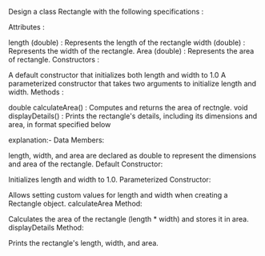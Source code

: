 Design a class Rectangle with the following specifications :

Attributes :

length (double) : Represents the length of the rectangle
width (double) : Represents the width of the rectangle.
Area (double) : Represents the area of rectangle.
Constructors :

A default constructor that initializes both length and width to 1.0
A parameterized constructor that takes two arguments to initialize length and width.
Methods :

double calculateArea() : Computes and returns the area of rectngle.
void displayDetails() : Prints the rectangle's details, including its dimensions and area, in format specified below 

explanation:-
Data Members:

length, width, and area are declared as double to represent the dimensions and area of the rectangle.
Default Constructor:

Initializes length and width to 1.0.
Parameterized Constructor:

Allows setting custom values for length and width when creating a Rectangle object.
calculateArea Method:

Calculates the area of the rectangle (length * width) and stores it in area.
displayDetails Method:

Prints the rectangle's length, width, and area.
